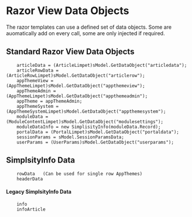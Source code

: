 # Razor View Data Objects
The razor templates can use a defined set of data objects.  Some are auomatically add on every call, some are only injected if required.  

## Standard Razor View Data Objects
```
    articleData = (ArticleLimpet)sModel.GetDataObject("articledata");
    articleRowData = (ArticleRowLimpet)sModel.GetDataObject("articlerow");
    appThemeView = (AppThemeLimpet)sModel.GetDataObject("appthemeview");
    appThemeAdmin = (AppThemeLimpet)sModel.GetDataObject("appthemeadmin");
    appTheme = appThemeAdmin;
    appThemeSystem = (AppThemeSystemLimpet)sModel.GetDataObject("appthemesystem");
    moduleData = (ModuleContentLimpet)sModel.GetDataObject("modulesettings");
    moduleDataInfo = new SimplisityInfo(moduleData.Record);
    portalData = (PortalLimpet)sModel.GetDataObject("portaldata");
    sessionParams = sModel.SessionParamsData;
    userParams = (UserParams)sModel.GetDataObject("userparams");
```

## SimplsityInfo Data 
```
    rowData   (Can be used for single row AppThemes)  
    headerData  
```

#### Legacy SimplsityInfo Data 
```
    info
    infoArticle
```
